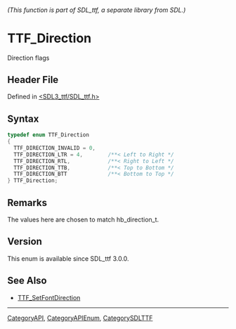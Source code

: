 ###### (This function is part of SDL_ttf, a separate library from SDL.)
# TTF_Direction

Direction flags

## Header File

Defined in [<SDL3_ttf/SDL_ttf.h>](https://github.com/libsdl-org/SDL_ttf/blob/main/include/SDL3_ttf/SDL_ttf.h)

## Syntax

```c
typedef enum TTF_Direction
{
  TTF_DIRECTION_INVALID = 0,
  TTF_DIRECTION_LTR = 4,        /**< Left to Right */
  TTF_DIRECTION_RTL,            /**< Right to Left */
  TTF_DIRECTION_TTB,            /**< Top to Bottom */
  TTF_DIRECTION_BTT             /**< Bottom to Top */
} TTF_Direction;
```

## Remarks

The values here are chosen to match hb_direction_t.

## Version

This enum is available since SDL_ttf 3.0.0.

## See Also

- [TTF_SetFontDirection](TTF_SetFontDirection)

----
[CategoryAPI](CategoryAPI), [CategoryAPIEnum](CategoryAPIEnum), [CategorySDLTTF](CategorySDLTTF)

